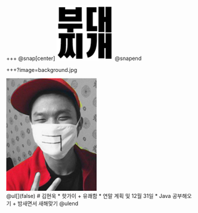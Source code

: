 +++
@snap[center]
![Logo](boodaejjigae_mark.png)
@snapend

+++?image=background.jpg
<div id="container">
    <div style="float:left width:240px height:300px">
        <img src="hotguy.jpg" width="240px" height="300px">
    </div>
    <div style="float:right width:700px">
        @ul[](false)
        # 김현욱 
        * 핫가이 + 유쾌함
        * 연말 계획 및 12월 31일
            * Java 공부해오기 + 밤새면서 새해맞기
        @ulend
    </div>
</div>

